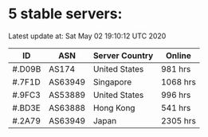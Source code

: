 # 5 stable servers:

Latest update at: Sat May 02 19:10:12 UTC 2020

| ID | ASN | Server Country | Online |
| -- | --- | -------------- | ------ |
| #.D09B | AS174 | United States | 981 hrs |
| #.7F1D | AS63949 | Singapore | 1068 hrs |
| #.9FC3 | AS53889 | United States | 996 hrs |
| #.BD3E | AS63888 | Hong Kong | 541 hrs |
| #.2A79 | AS63949 | Japan | 2305 hrs |

